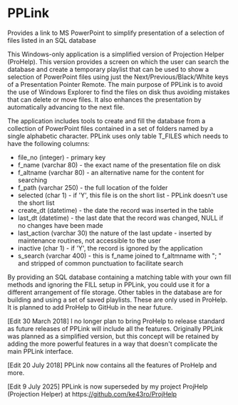 # PPLink
Provides a link to MS PowerPoint to simplify presentation of a selection of files listed in an SQL database

This Windows-only application is a simplified version of Projection Helper (ProHelp).  This version provides a screen on which the user can search the database and create a temporary playlist that can be used to show a selection of PowerPoint files using just the Next/Previous/Black/White keys of a Presentation Pointer Remote. The main purpose of PPLink is to avoid the use of Windows Explorer to find the files on disk thus avoiding mistakes that can delete or move files.  It also enhances the presentation by automatically advancing to the next file.

The application includes tools to create and fill the database from a collection of PowerPoint files contained in a set of folders named by a single alphabetic character.  PPLink uses only table T_FILES which needs to have the following columns:
* file_no (integer) - primary key<br>
* f_name (varchar 80) - the exact name of the presentation file on disk<br>
* f_altname (varchar 80) - an alternative name for the content for searching<br>
* f_path (varchar 250) - the full location of the folder<br>
* selected (char 1) - if 'Y', this file is on the short list - PPLink doesn't use the short list<br>
* create_dt (datetime) - the date the record was inserted in the table<br>
* last_dt (datetime) - the last date that the record was changed, NULL if no changes have been made<br>
* last_action (varchar 30) the nature of the last update - inserted by maintenance routines, not accessible to the user<br>
* inactive (char 1) - if 'Y', the record is ignored by the application
* s_search (varchar 400) - this is f_name joined to f_altmname with "; " and stripped of common punctuation to facilitate search

By providing an SQL database containing a matching table with your own fill methods and ignoring the FILL setup in PPLink, you could use it for a different arrangement of file storage. Other tables in the database are for building and using a set of saved playlists.  These are only used in ProHelp.  It is planned to add ProHelp to GitHub in the near future.

[Edit 30 March 2018] I no longer plan to bring ProHelp to release standard as future releases of PPLink will include all the features.  Originally PPLink was planned as a simplified version, but this concept will be retained by adding the more powerful features in a way that doesn't complicate the main PPLink interface.

[Edit 20 July 2018] PPLink now contains all the features of ProHelp and more.

[Edit 9 July 2025] PPLink is now superseded by my project ProjHelp (Projection Helper) at https:[//github.com/ke43ro/ProjHelp](url)
